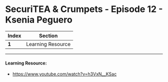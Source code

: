 # SecuriTEA & Crumpets - Episode 12 - Ksenia Peguero

Index | Section
--- | ---
**1** | Learning Resource

___


#### Learning Resource: 

* https://www.youtube.com/watch?v=h3VxN__KSac
